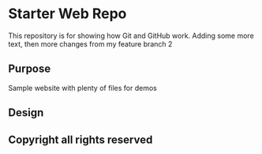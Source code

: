 # Starter Web Repo

This repository is for showing how Git and GitHub work. Adding some more text, then more changes from my feature branch 2

## Purpose

Sample website with plenty of files for demos

## Design

## Copyright all rights reserved

